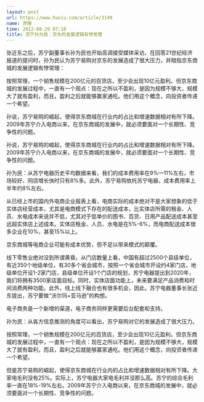 ```yaml
---
layout: post
url: https://www.huxiu.com/article/3149
name: 虎嗅
time: 2012-08-29 07:18
title: 苏宁孙为民：京东的发展逻辑有悖常理
---
```

张近东之后，苏宁副董事长孙为民也开始高调接受媒体采访。在回答21世纪经济报道的提问时，孙为民认为苏宁易购对京东的发展造成了很大压力，并暗指京东商城的发展逻辑有悖常理：

按照常理，一个销售规模在200亿元的百货店，至少会出现10亿元盈利。但京东商城的发展过程中，一直有一个观点：现在之所以不盈利，是因为规模不够大，规模大了就有盈利，而且，盈利之后就能够赢家通吃。他们用这个概念，向投资者传递一个希望。

孙说，苏宁易购的崛起，使得京东商城在行业内的占比和增速数据相对有所下降。2009年苏宁介入电商以来，在京东商城的发展中，就必须要面对一个长期性、竞争性的问题。

孙说，苏宁易购的崛起，使得京东商城在行业内的占比和增速数据相对有所下降。2009年苏宁介入电商以来，在京东商城的发展中，就必须要面对一个长期性、竞争性的问题。

孙为民：从苏宁电器历史平均数据来看，我们的成本费用率在9%—11%左右，市场较好、同店增长快时只有8%多。此外，苏宁易购依托苏宁电器，成本费用率上半年约8%左右。

从已经上市的国内外电商企业报表上看，电商实际的成本绝对不是大家想象的低于实体店经营成本，尤其是电商模式下存在的配送成本，比实体店所需的租金、人员、水电成本来说并不低，尤其对于低单价的图书、百货、日用产品配送成本甚至远超实体店上述成本。实体店租金、人员、水电是在5%-6%，而电商配送成本很多企业在10%，甚至15%以上。

京东商城等电商企业可能有成本优势，但不足以带来模式的颠覆。

线下零售业绝对没到所谓黄昏。从门店数量上看，中国有超过2500个县级单位，有近350个地级单位，有30多个省会城市，按照一个省会城市开设约4家门店，地级单位开设1-2家门店，县级单位开设1个门店的规划，苏宁电器提出到2020年，我们将拥有3500家店面目标。同时，实体店面功能上，未来要满足产品消费和时间消费两种功能。此外，线上线下融合也有很多机会，因此，苏宁电器董事长张近东提出，苏宁要做“沃尔玛+亚马逊”的构想。

电子商务是一个新增的渠道，电子商务同样更需要后台配套和支持。

孙为民：从各方信息推测的角度可以看出，苏宁易购对它的发展造成了很大压力。

按照常理，一个销售规模在200亿元的百货店，至少会出现10亿元盈利。但京东商城的发展过程中，一直有一个观点：现在之所以不盈利，是因为规模不够大，规模大了就有盈利，而且，盈利之后就能够赢家通吃。他们用这个概念，向投资者传递一个希望。

但是苏宁易购的崛起，使得京东商城在行业内的占比和增速数据相对有所下降。大家电毛利没有25%。实际上，苏宁电器大家电毛利并没那么高。苏宁的综合毛利率一直在18%-19%左右。2009年苏宁介入电商以来，在京东商城的发展中，就必须要面对一个长期性、竞争性的问题。

